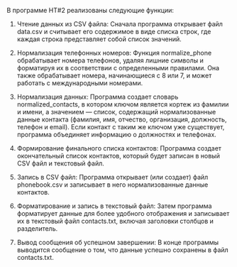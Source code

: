 В программе HT#2 реализованы следующие функции:

1. Чтение данных из CSV файла: Сначала программа открывает файл data.csv и считывает его содержимое в виде списка строк, где каждая строка представляет собой список значений.

2. Нормализация телефонных номеров: Функция normalize_phone обрабатывает номера телефонов, удаляя лишние символы и форматируя их в соответствии с определенными правилами. Она также обрабатывает номера, начинающиеся с 8 или 7, и может работать с международными номерами.

3. Нормализация данных: Программа создает словарь normalized_contacts, в котором ключом является кортеж из фамилии и имени, а значением — список, содержащий нормализованные данные контакта (фамилия, имя, отчество, организация, должность, телефон и email). Если контакт с таким же ключом уже существует, программа объединяет информацию о должностях и телефонах.

4. Формирование финального списка контактов: Программа создает окончательный список контактов, который будет записан в новый CSV файл и текстовый файл.

5. Запись в CSV файл: Программа открывает (или создает) файл phonebook.csv и записывает в него нормализованные данные контактов.

6. Форматирование и запись в текстовый файл: Затем программа форматирует данные для более удобного отображения и записывает их в текстовый файл contacts.txt, включая заголовки столбцов и разделитель.

7. Вывод сообщения об успешном завершении: В конце программы выводится сообщение о том, что данные успешно сохранены в файл contacts.txt.


